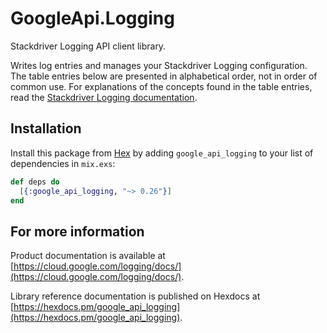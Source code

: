 # GoogleApi.Logging

Stackdriver Logging API client library.

Writes log entries and manages your Stackdriver Logging configuration. The table entries below are presented in alphabetical order, not in order of common use. For explanations of the concepts found in the table entries, read the <a href=https://cloud.google.com/logging/docs>Stackdriver Logging documentation</a>.

## Installation

Install this package from [Hex](https://hex.pm) by adding
`google_api_logging` to your list of dependencies in `mix.exs`:

```elixir
def deps do
  [{:google_api_logging, "~> 0.26"}]
end
```

## For more information

Product documentation is available at [https://cloud.google.com/logging/docs/](https://cloud.google.com/logging/docs/).

Library reference documentation is published on Hexdocs at
[https://hexdocs.pm/google_api_logging](https://hexdocs.pm/google_api_logging).
